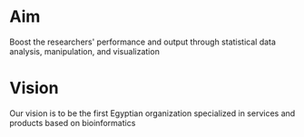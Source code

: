 # Aim

Boost the researchers' performance and output through statistical data analysis, manipulation, and visualization 
 
# Vision 

Our vision is to be the first Egyptian organization specialized in services and products based on bioinformatics

